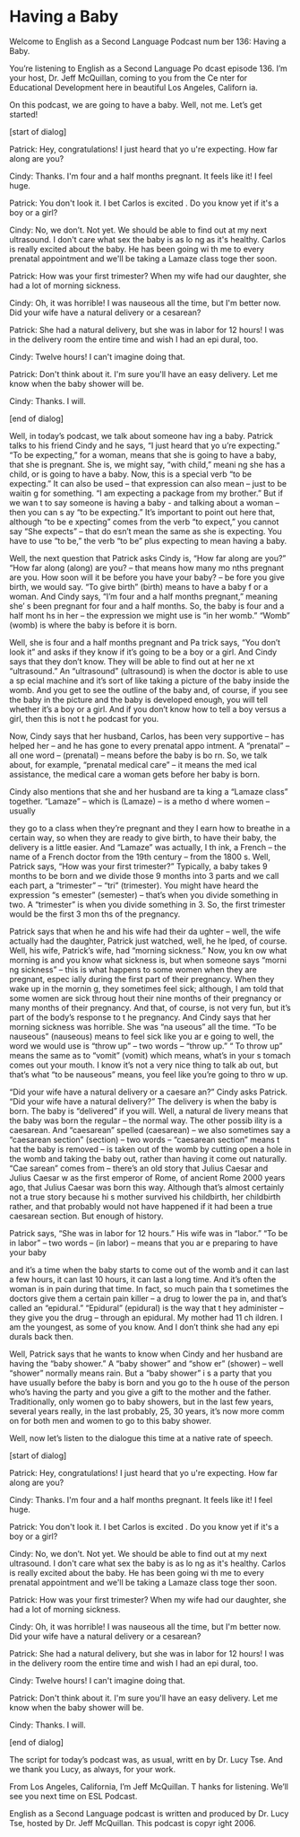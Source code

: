 # Having a Baby

Welcome to English as a Second Language Podcast num ber 136: Having a Baby. 

You’re listening to English as a Second Language Po dcast episode 136. I’m your host, Dr. Jeff McQuillan, coming to you from the Ce nter for Educational Development here in beautiful Los Angeles, Californ ia. 

On this podcast, we are going to have a baby. Well,  not me. Let’s get started! 

[start of dialog] 

Patrick: Hey, congratulations! I just heard that yo u're expecting. How far along are you? 

Cindy: Thanks. I'm four and a half months pregnant.  It feels like it! I feel huge. 

Patrick: You don't look it. I bet Carlos is excited . Do you know yet if it's a boy or a girl? 

Cindy: No, we don’t. Not yet. We should be able to find out at my next ultrasound. I don't care what sex the baby is as lo ng as it's healthy. Carlos is really excited about the baby. He has been going wi th me to every prenatal appointment and we'll be taking a Lamaze class toge ther soon. 

Patrick: How was your first trimester? When my wife  had our daughter, she had a lot of morning sickness.  

Cindy: Oh, it was horrible! I was nauseous all the time, but I'm better now. Did your wife have a natural delivery or a cesarean?  

Patrick: She had a natural delivery, but she was in  labor for 12 hours! I was in the delivery room the entire time and wish I had an epi dural, too. 

Cindy: Twelve hours! I can't imagine doing that.  

Patrick: Don't think about it. I'm sure you'll have  an easy delivery. Let me know when the baby shower will be. 

Cindy: Thanks. I will.  

 [end of dialog] 

Well, in today’s podcast, we talk about someone hav ing a baby. Patrick talks to his friend Cindy and he says, “I just heard that yo u’re expecting.” “To be expecting,” for a woman, means that she is going to  have a baby, that she is pregnant. She is, we might say, “with child,” meani ng she has a child, or is going to have a baby. Now, this is a special verb “to be expecting.” It can also be used – that expression can also mean – just to be waitin g for something. “I am expecting a package from my brother.” But if we wan t to say someone is having a baby - and talking about a woman – then you can s ay “to be expecting.” It’s important to point out here that, although “to be e xpecting” comes from the verb “to expect,” you cannot say “She expects” – that do esn’t mean the same as she is expecting. You have to use “to be,” the verb “to  be” plus expecting to mean having a baby.  

Well, the next question that Patrick asks Cindy is,  “How far along are you?” “How far along (along) are you? – that means how many mo nths pregnant are you. How soon will it be before you have your baby? – be fore you give birth, we would say. “To give birth” (birth) means to have a baby f or a woman. And Cindy says, “I’m four and a half months pregnant,” meaning she’ s been pregnant for four and a half months. So, the baby is four and a half mont hs in her – the expression we might use is “in her womb.” “Womb” (womb) is where the baby is before it is born. 

Well, she is four and a half months pregnant and Pa trick says, “You don’t look it” and asks if they know if it’s going to be a boy or a girl. And Cindy says that they don’t know. They will be able to find out at her ne xt “ultrasound.” An “ultrasound” (ultrasound) is when the doctor is able to use a sp ecial machine and it’s sort of like taking a picture of the baby inside the womb. And you get to see the outline of the baby and, of course, if you see the baby in the picture and the baby is developed enough, you will tell whether it’s a boy or a girl. And if you don’t know how to tell a boy versus a girl, then this is not t he podcast for you.  

Now, Cindy says that her husband, Carlos, has been very supportive – has helped her – and he has gone to every prenatal appo intment. A “prenatal” – all one word – (prenatal) – means before the baby is bo rn. So, we talk about, for example, “prenatal medical care” – it means the med ical assistance, the medical care a woman gets before her baby is born.  

Cindy also mentions that she and her husband are ta king a “Lamaze class” together. “Lamaze” – which is (Lamaze) – is a metho d where women – usually  

they go to a class when they’re pregnant and they l earn how to breathe in a certain way, so when they are ready to give birth, to have their baby, the delivery is a little easier. And “Lamaze” was actually, I th ink, a French – the name of a French doctor from the 19th century – from the 1800 s. Well, Patrick says, “How was your first trimester?” Typically, a baby takes 9 months to be born and we divide those 9 months into 3 parts and we call each  part, a “trimester” –  “tri” (trimester). You might have heard the expression “s emester” (semester) – that’s when you divide something in two. A “trimester” is when you divide something in 3. So, the first trimester would be the first 3 mon ths of the pregnancy.  

Patrick says that when he and his wife had their da ughter – well, the wife actually had the daughter, Patrick just watched, well, he he lped, of course. Well, his wife, Patrick’s wife, had “morning sickness.” Now, you kn ow what morning is and you know what sickness is, but when someone says “morni ng sickness” – this is what happens to some women when they are pregnant, espec ially during the first part of their pregnancy. When they wake up in the mornin g, they sometimes feel sick; although, I am told that some women are sick throug hout their nine months of their pregnancy or many months of their pregnancy. And that, of course, is not very fun, but it’s part of the body’s response to t he pregnancy. And Cindy says that her morning sickness was horrible. She was “na useous” all the time. “To be nauseous” (nauseous) means to feel sick like you ar e going to well, the word we would use is “throw up” – two words – “throw up.” “ To throw up” means the same as to “vomit” (vomit) which means, what’s in your s tomach comes out your mouth. I know it’s not a very nice thing to talk ab out, but that’s what “to be nauseous” means, you feel like you’re going to thro w up.  

“Did your wife have a natural delivery or a caesare an?” Cindy asks Patrick. “Did your wife have a natural delivery?” The delivery is  when the baby is born. The baby is “delivered” if you will. Well, a natural de livery means that the baby was born the regular – the normal way. The other possib ility is a caesarean. And “caesarean” spelled (caesarean) – we also sometimes  say a “caesarean section” (section) – two words – “caesarean section” means t hat the baby is removed – is taken out of the womb by cutting open a hole in the  womb and taking the baby out, rather than having it come out naturally. “Cae sarean” comes from – there’s an old story that Julius Caesar and Julius Caesar w as the first emperor of Rome, of ancient Rome 2000 years ago, that Julius Caesar was born this way. Although that’s almost certainly not a true story because hi s mother survived his childbirth, her childbirth rather, and that probably would not have happened if it had been a true caesarean section. But enough of history. 

Patrick says, “She was in labor for 12 hours.” His wife was in “labor.” “To be in labor” – two words – (in labor) – means that you ar e preparing to have your baby  

and it’s a time when the baby starts to come out of  the womb and it can last a few hours, it can last 10 hours, it can last a long  time. And it’s often the woman is in pain during that time. In fact, so much pain tha t sometimes the doctors give them a certain pain killer – a drug to lower the pa in, and that’s called an “epidural.” “Epidural” (epidural) is the way that t hey administer – they give you the drug – through an epidural. My mother had 11 ch ildren. I am the youngest, as some of you know. And I don’t think she had any epi durals back then.  

Well, Patrick says that he wants to know when Cindy  and her husband are having the “baby shower.” A “baby shower” and “show er” (shower) – well “shower” normally means rain. But a “baby shower” i s a party that you have usually before the baby is born and you go to the h ouse of the person who’s having the party and you give a gift to the mother and the father. Traditionally, only women go to baby showers, but in the last few years, several years really, in the last probably, 25, 30 years, it’s now more comm on for both men and women to go to this baby shower.  

Well, now let’s listen to the dialogue this time at  a native rate of speech. 

[start of dialog] 

Patrick: Hey, congratulations! I just heard that yo u're expecting. How far along are you? 

Cindy: Thanks. I'm four and a half months pregnant.  It feels like it! I feel huge. 

Patrick: You don't look it. I bet Carlos is excited . Do you know yet if it's a boy or a girl? 

Cindy: No, we don’t. Not yet. We should be able to find out at my next ultrasound. I don't care what sex the baby is as lo ng as it's healthy. Carlos is really excited about the baby. He has been going wi th me to every prenatal appointment and we'll be taking a Lamaze class toge ther soon. 

Patrick: How was your first trimester? When my wife  had our daughter, she had a lot of morning sickness.  

Cindy: Oh, it was horrible! I was nauseous all the time, but I'm better now. Did your wife have a natural delivery or a cesarean?  

Patrick: She had a natural delivery, but she was in  labor for 12 hours! I was in the delivery room the entire time and wish I had an epi dural, too.  

 Cindy: Twelve hours! I can't imagine doing that.  

Patrick: Don't think about it. I'm sure you'll have  an easy delivery. Let me know when the baby shower will be. 

Cindy: Thanks. I will. 

[end of dialog] 

The script for today’s podcast was, as usual, writt en by Dr. Lucy Tse. And we thank you Lucy, as always, for your work.  

From Los Angeles, California, I’m Jeff McQuillan. T hanks for listening. We’ll see you next time on ESL Podcast. 

English as a Second Language podcast is written and  produced by Dr. Lucy Tse, hosted by Dr. Jeff McQuillan. This podcast is copyr ight 2006.

